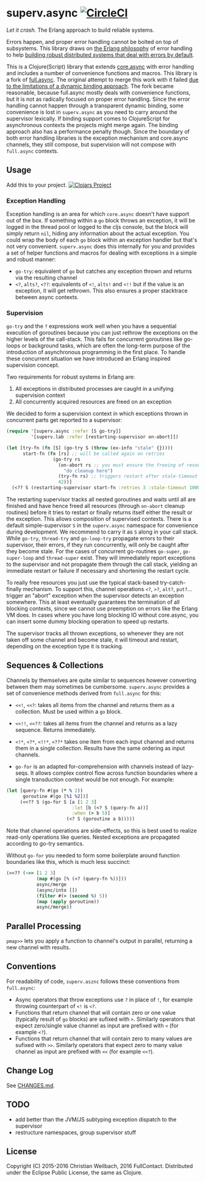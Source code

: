# superv.async [![CircleCI](https://circleci.com/gh/replikativ/hasch.svg?style=shield&circle-token=8a654d85a02df68beb15a44d3505ff1e83ddc036)](https://circleci.com/gh/replikativ/hasch)

*Let it crash.* The Erlang approach to build reliable systems.

Errors happen, and proper error handling cannot be bolted on top of subsystems.
This library draws on
[the Erlang philosophy](http://erlang.org/download/armstrong_thesis_2003.pdf) of
error handling to help [building robust distributed systems that deal with errors
by default](https://whilo.github.io/articles/16/error-handling1).

This is a Clojure(Script) library that
extends [core.async](https://github.com/clojure/core.async) with error handling
and includes a number of convenience functions and macros. This library is a
fork of [full.async](https://github.com/fullcontact/full.monty). The original
attempt to merge this work with it
failed
[due to the limitations of a dynamic binding approach](https://github.com/fullcontact/full.async).
The fork became reasonable, because full.async mostly deals with convenience
functions, but it is not as radically focused on proper error handling. Since
the error handling cannot happen through a transparent dynamic binding, some
convenience is lost in `superv.async` as you need to carry around the supervisor
lexically. If binding support comes to ClojureScript for asynchronous contexts
the projects might merge again. The binding approach also has a performance
penalty though. Since the boundary of both error handling libraries is the
exception mechanism and core.async channels, they still compose, but supervision
will not compose with `full.async` contexts.


## Usage

Add this to your project.
[![Clojars Project](http://clojars.org/io.replikativ/superv.async/latest-version.svg)](http://clojars.org/io.replikativ/superv.async)

### Exception Handling

Exception handling is an area for which `core.async` doesn't have support out of
the box. If something within a `go` block throws an exception, it will be logged
in the thread pool or logged to the cljs console, but the block will simply
return `nil`, hiding any information about the actual exception. You could wrap
the body of each `go` block within an exception handler but that's not very
convenient. `superv.async` does this internally for you and provides a set of
helper functions and macros for dealing with exceptions in a simple and robust
manner:

* `go-try`: equivalent of `go` but catches any exception thrown and returns via
the resulting channel
* `<?`, `alts?`, `<??`: equivalents of `<!`, `alts!` and `<!!` but if the value
is an exception, it will get rethrown. This also ensures a proper stacktrace
between async contexts.

### Supervision

`go-try` and the `?` expressions work well when you have a sequential execution
of goroutines because you can just rethrow the exceptions on the higher levels
of the call-stack. This fails for concurrent goroutines like go-loops or
background tasks, which are often the long-term purpose of the introduction of
asynchronous programming in the first place. To handle these concurrent
situation we have introduced an Erlang inspired supervision concept.

Two requirements for robust systems in Erlang are:

1. All exceptions in distributed processes are caught in a unifying supervision context
2. All concurrently acquired resources are freed on an exception

We decided to form a supervision context in which exceptions thrown in
concurrent parts get reported to a supervisor:

```clojure
(require '[superv.async :refer [S go-try]]
         '[superv.lab :refer [restarting-supervisor on-abort]])

(let [try-fn (fn [S] (go-try S (throw (ex-info "stale" {}))))
      start-fn (fn [rs] ;; will be called again on retries
                 (go-try rs
                   (on-abort rs ;; you must ensure the freeing of resources for proper restarts
                     "do cleanup here")
                   (try-fn rs) ;; triggers restart after stale-timeout
                   42))]
  (<?? S (restarting-supervisor start-fn :retries 3 :stale-timeout 1000)))
```

The restarting supervisor tracks all nested goroutines and waits until all are
finished and have hence freed all resources (through `on-abort` cleanup
routines) before it tries to restart or finally returns itself either the result
or the exception. This allows composition of supervised contexts. There is a
default simple-supervisor `S` in the `superv.async` namespace for convenience
during development. We recommend to carry it as `S` along in your call stack.
While `go-try`, `thread-try` and `go-loop-try` propagate errors to their
supervisor, their errors, if they run concurrently, will only be caught after
they become stale. For the cases of concurrent go-routines `go-super`,
`go-super-loop` and `thread-super` exist. They will immediately report
exceptions to the supervisor and not propagate them through the call stack,
yielding an immediate restart or failure if necessary and shortening the restart
cycle.

To really free resources you just use the typical stack-based try-catch-finally
mechanism. To support this, channel operations `<?`, `>?`, `alt?`, `put?`...
trigger an "abort" exception when the supervisor detects an exception somewhere.
This at least eventually guarantees the termination of all blocking contexts,
since we cannot use preemption on errors like the Erlang VM does. In cases where
you have long blocking IO without core.async, you can insert some dummy blocking
operation to speed up restarts.

The supervisor tracks all thrown exceptions, so whenever they are not taken off
some channel and become stale, it will timeout and restart, depending on the
exception type it is tracking.

## Sequences & Collections

Channels by themselves are quite similar to sequences however converting between
them may sometimes be cumbersome. `superv.async` provides a set of convenience
methods derived from `full.async` for this:

* `<<!`, `<<?`: takes all items from the channel and returns them as a collection.
Must be used within a `go` block.
* `<<!!`, `<<??`: takes all items from the channel and returns as a lazy
sequence. Returns immediately.
* `<!*`, `<?*`, `<!!*`, `<??*` takes one item from each input channel and
returns them in a single collection. Results have the same ordering as input
channels.

* `go-for` is an adapted for-comprehension with channels instead of
lazy-seqs. It allows complex control flow across function boundaries
where a single transduction context would be not enough. For example:

```clojure
(let [query-fn #(go (* % 2))
      goroutine #(go [%1 %2])]
     (<<?? S (go-for S [a [1 2 3]
                        :let [b (<? S (query-fn a))]
                        :when (> b 5)]
                      (<? S (goroutine a b)))))
```

Note that channel operations are side-effects, so this is best used to
realize read-only operations like queries. Nested exceptions are
propagated according to go-try semantics.

Without `go-for` you needed to form some boilerplate around function
boundaries like this, which is much less succinct:

```clojure
(<<?? (->> [1 2 3]
           (map #(go [% (<? (query-fn %))]))
           async/merge
           (async/into [])
           (filter #(> (second %) 5))
           (map (apply goroutine))
           async/merge))
```

## Parallel Processing

`pmap>>` lets you apply a function to channel's output in parallel,
returning a new channel with results.

## Conventions

For readability of code, `superv.asznc` follows these conventions from
`full.async`:
* Async operators that throw exceptions use `?` in place of `!`, for example
throwing counterpart of `<!` is `<?`.
* Functions that return channel that will contain zero or one value (typically
result of `go` blocks) are sufixed with `>`. Similarly operators that expect
zero/single value channel as input are prefixed with `<` (for example `<?`).
* Functions that return channel that will contain zero to many values are
sufixed with `>>`. Similarly operators that expect zero to many value channel as
input are prefixed with `<<` (for example `<<?`).

## Change Log

See [CHANGES.md](CHANGES).


## TODO

- add better than the JVM/JS subtyping exception dispatch to the supervisor
- restructure namespaces, group supervisor stuff


## License

Copyright (C) 2015-2016 Christian Weilbach, 2016 FullContact. Distributed under the Eclipse Public License, the same as Clojure.
